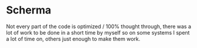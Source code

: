 # Scherma

Not every part of the code is optimized / 100% thought through, there was a lot of work to be done in a short time by myself so on some systems I spent a lot of time on, others just enough to make them work. 
